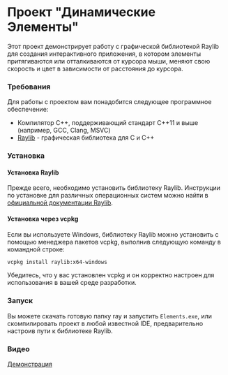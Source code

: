 # Проект "Динамические Элементы"

Этот проект демонстрирует работу с графической библиотекой Raylib для создания интерактивного приложения, в котором элементы притягиваются или отталкиваются от курсора мыши, меняют свою скорость и цвет в зависимости от расстояния до курсора.

### Требования

Для работы с проектом вам понадобится следующее программное обеспечение:

- Компилятор C++, поддерживающий стандарт C++11 и выше (например, GCC, Clang, MSVC)
- [Raylib](https://www.raylib.com/) - графическая библиотека для C и C++


### Установка

#### Установка Raylib

Прежде всего, необходимо установить библиотеку Raylib. Инструкции по установке для различных операционных систем можно найти в [официальной документации Raylib](https://github.com/raysan5/raylib/wiki).

#### Установка через vcpkg

Если вы используете Windows, библиотеку Raylib можно установить с помощью менеджера пакетов vcpkg, выполнив следующую команду в командной строке:

```bash
vcpkg install raylib:x64-windows
```
Убедитесь, что у вас установлен vcpkg и он корректно настроен для использования в вашей среде разработки.

### Запуск

Вы можете скачать готовую папку ray и запустить ```Elements.exe```, или скомпилировать проект в любой известной IDE, предварительно настроив пути к библиотеке Raylib.

### Видео

[Демонстрация](https://youtu.be/0xANC8LVoKA)





